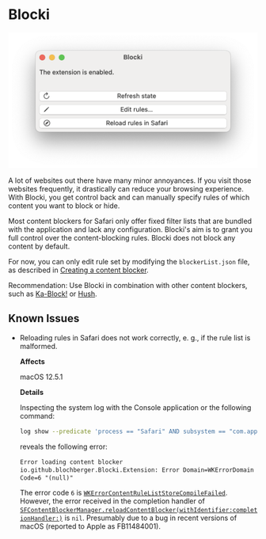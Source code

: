 #  Blocki

<img src="screenshot.png" alt="Screenshot of Blocki" width="514" heigth="280"/>

A lot of websites out there have many minor annoyances. If you visit those websites frequently, it drastically can reduce your browsing experience. With Blocki, you get control back and can manually specify rules of which content you want to block or hide.

Most content blockers for Safari only offer fixed filter lists that are bundled with the application and lack any configuration. Blocki's aim is to grant you full control over the content-blocking rules. Blocki does not block any content by default.

For now, you can only edit rule set by modifying the `blockerList.json` file, as described in [Creating a content blocker](https://developer.apple.com/documentation/safariservices/creating_a_content_blocker).

Recommendation: Use Blocki in combination with other content blockers, such as [Ka-Block!](https://github.com/dgraham/Ka-Block) or [Hush](https://github.com/oblador/hush).

## Known Issues

- Reloading rules in Safari does not work correctly, e. g., if the rule list is malformed.

  **Affects**

  macOS 12.5.1

  **Details**

  Inspecting the system log with the Console application or the following command:

  ```sh
  log show --predicate 'process == "Safari" AND subsystem == "com.apple.Safari"' --last 10m
  ```

  reveals the following error:

  ```
  Error loading content blocker io.github.blochberger.Blocki.Extension: Error Domain=WKErrorDomain Code=6 "(null)"
  ```

  The error code `6` is [`WKErrorContentRuleListStoreCompileFailed`](https://developer.apple.com/documentation/webkit/wkerrorcode/wkerrorcontentruleliststorecompilefailed). However, the error received in the completion handler of [`SFContentBlockerManager.reloadContentBlocker(withIdentifier:completionHandler:)`](https://developer.apple.com/documentation/safariservices/sfcontentblockermanager/1620151-reloadcontentblocker) is `nil`. Presumably due to a bug in recent versions of macOS (reported to Apple as FB11484001).
